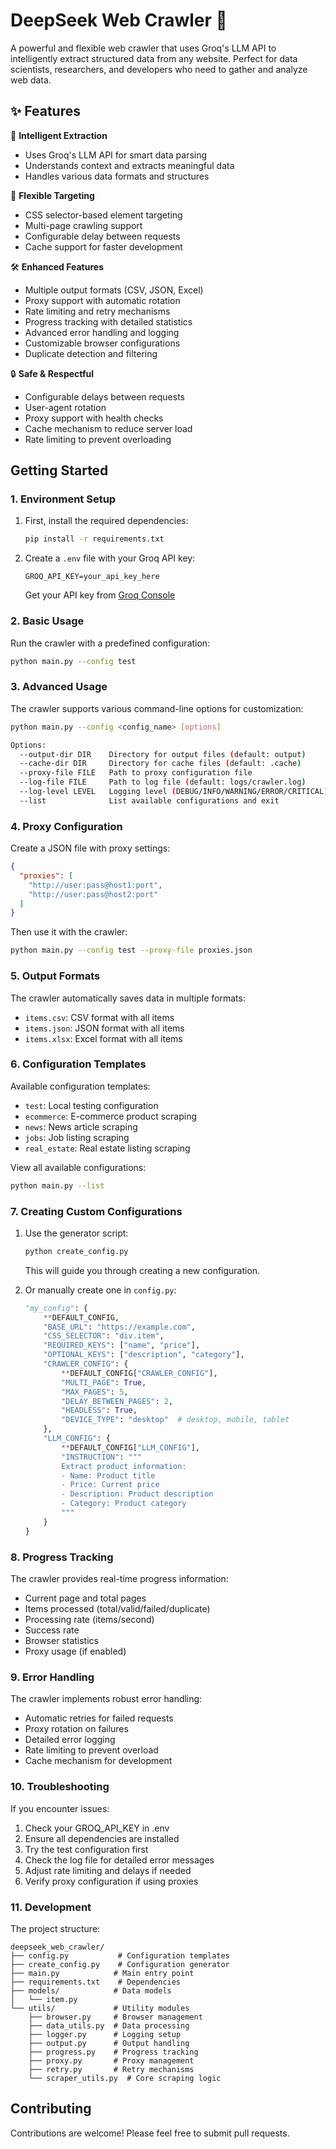 # DeepSeek Web Crawler 🤖

A powerful and flexible web crawler that uses Groq's LLM API to intelligently extract structured data from any website. Perfect for data scientists, researchers, and developers who need to gather and analyze web data.

## ✨ Features

🧠 **Intelligent Extraction**
- Uses Groq's LLM API for smart data parsing
- Understands context and extracts meaningful data
- Handles various data formats and structures

🎯 **Flexible Targeting**
- CSS selector-based element targeting
- Multi-page crawling support
- Configurable delay between requests
- Cache support for faster development

🛠️ **Enhanced Features**
- Multiple output formats (CSV, JSON, Excel)
- Proxy support with automatic rotation
- Rate limiting and retry mechanisms
- Progress tracking with detailed statistics
- Advanced error handling and logging
- Customizable browser configurations
- Duplicate detection and filtering

🔒 **Safe & Respectful**
- Configurable delays between requests
- User-agent rotation
- Proxy support with health checks
- Cache mechanism to reduce server load
- Rate limiting to prevent overloading

## Getting Started

### 1. Environment Setup

1. First, install the required dependencies:
   ```bash
   pip install -r requirements.txt
   ```

2. Create a `.env` file with your Groq API key:
   ```
   GROQ_API_KEY=your_api_key_here
   ```
   Get your API key from [Groq Console](https://console.groq.com)

### 2. Basic Usage

Run the crawler with a predefined configuration:
```bash
python main.py --config test
```

### 3. Advanced Usage

The crawler supports various command-line options for customization:

```bash
python main.py --config <config_name> [options]

Options:
  --output-dir DIR    Directory for output files (default: output)
  --cache-dir DIR     Directory for cache files (default: .cache)
  --proxy-file FILE   Path to proxy configuration file
  --log-file FILE     Path to log file (default: logs/crawler.log)
  --log-level LEVEL   Logging level (DEBUG/INFO/WARNING/ERROR/CRITICAL)
  --list              List available configurations and exit
```

### 4. Proxy Configuration

Create a JSON file with proxy settings:
```json
{
  "proxies": [
    "http://user:pass@host1:port",
    "http://user:pass@host2:port"
  ]
}
```

Then use it with the crawler:
```bash
python main.py --config test --proxy-file proxies.json
```

### 5. Output Formats

The crawler automatically saves data in multiple formats:
- `items.csv`: CSV format with all items
- `items.json`: JSON format with all items
- `items.xlsx`: Excel format with all items

### 6. Configuration Templates

Available configuration templates:
- `test`: Local testing configuration
- `ecommerce`: E-commerce product scraping
- `news`: News article scraping
- `jobs`: Job listing scraping
- `real_estate`: Real estate listing scraping

View all available configurations:
```bash
python main.py --list
```

### 7. Creating Custom Configurations

1. Use the generator script:
   ```bash
   python create_config.py
   ```
   This will guide you through creating a new configuration.

2. Or manually create one in `config.py`:
   ```python
   "my_config": {
       **DEFAULT_CONFIG,
       "BASE_URL": "https://example.com",
       "CSS_SELECTOR": "div.item",
       "REQUIRED_KEYS": ["name", "price"],
       "OPTIONAL_KEYS": ["description", "category"],
       "CRAWLER_CONFIG": {
           **DEFAULT_CONFIG["CRAWLER_CONFIG"],
           "MULTI_PAGE": True,
           "MAX_PAGES": 5,
           "DELAY_BETWEEN_PAGES": 2,
           "HEADLESS": True,
           "DEVICE_TYPE": "desktop"  # desktop, mobile, tablet
       },
       "LLM_CONFIG": {
           **DEFAULT_CONFIG["LLM_CONFIG"],
           "INSTRUCTION": """
           Extract product information:
           - Name: Product title
           - Price: Current price
           - Description: Product description
           - Category: Product category
           """
       }
   }
   ```

### 8. Progress Tracking

The crawler provides real-time progress information:
- Current page and total pages
- Items processed (total/valid/failed/duplicate)
- Processing rate (items/second)
- Success rate
- Browser statistics
- Proxy usage (if enabled)

### 9. Error Handling

The crawler implements robust error handling:
- Automatic retries for failed requests
- Proxy rotation on failures
- Detailed error logging
- Rate limiting to prevent overload
- Cache mechanism for development

### 10. Troubleshooting

If you encounter issues:
1. Check your GROQ_API_KEY in .env
2. Ensure all dependencies are installed
3. Try the test configuration first
4. Check the log file for detailed error messages
5. Adjust rate limiting and delays if needed
6. Verify proxy configuration if using proxies

### 11. Development

The project structure:
```
deepseek_web_crawler/
├── config.py           # Configuration templates
├── create_config.py    # Configuration generator
├── main.py            # Main entry point
├── requirements.txt    # Dependencies
├── models/            # Data models
│   └── item.py
└── utils/             # Utility modules
    ├── browser.py     # Browser management
    ├── data_utils.py  # Data processing
    ├── logger.py      # Logging setup
    ├── output.py      # Output handling
    ├── progress.py    # Progress tracking
    ├── proxy.py       # Proxy management
    ├── retry.py       # Retry mechanisms
    └── scraper_utils.py  # Core scraping logic
```

## Contributing

Contributions are welcome! Please feel free to submit pull requests.
